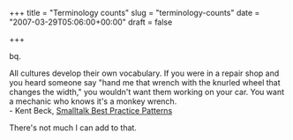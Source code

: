 +++
title = "Terminology counts"
slug = "terminology-counts"
date = "2007-03-29T05:06:00+00:00"
draft = false

+++

bq.

<p>
All cultures develop their own vocabulary. If you were in a repair shop and you heard someone say "hand me that wrench with the knurled wheel that changes the width," you wouldn't want them working on your car. You want a mechanic who knows it's a monkey wrench.<br/>
- Kent Beck, <a href="amazon:013476904X">Smalltalk Best Practice Patterns</a>

</p>
There's not much I can add to that.
